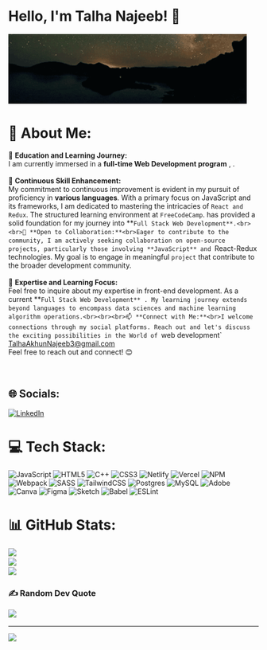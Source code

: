 # Hello, I'm Talha Najeeb! 👋
<img class="imagebanner" src="assets/gif/giphy.gif" alt="software developer banner">

# 💫 About Me:
🔭 **Education and Learning Journey:**<br>I am currently immersed in a **full-time Web Development program** , . <br><br>🌱 **Continuous Skill Enhancement:**<br>My commitment to continuous improvement is evident in my pursuit of proficiency in **various languages**. With a primary focus on JavaScript and its frameworks, I am dedicated to mastering the intricacies of `React and Redux`. The structured learning environment at `FreeCodeCamp`. has provided a solid foundation for my journey into **`Full Stack Web Development**.<br><br>👯 **Open to Collaboration:**<br>Eager to contribute to the community, I am actively seeking collaboration on open-source projects, particularly those involving **JavaScript** and `React-Redux technologies. My goal is to engage in meaningful `project` that contribute to the broader development community.<br><br>💬 **Expertise and Learning Focus:**<br>Feel free to inquire about my expertise in front-end development. As a current **`Full Stack Web Development** . My learning journey extends beyond languages to encompass data sciences and machine learning algorithm operations.<br><br><br>📫 **Connect with Me:**<br>I welcome connections through my social platforms. Reach out and let's discuss the exciting possibilities in the World of `web development`<br>TalhaAkhunNajeeb3@gmail.com<br>Feel free to reach out and connect! 😊<br><br><br>


## 🌐 Socials:
[![LinkedIn](https://img.shields.io/badge/LinkedIn-%230077B5.svg?logo=linkedin&logoColor=white)](https://linkedin.com/in/in/talha-akhun3) 

# 💻 Tech Stack:
![JavaScript](https://img.shields.io/badge/javascript-%23323330.svg?style=for-the-badge&logo=javascript&logoColor=%23F7DF1E) ![HTML5](https://img.shields.io/badge/html5-%23E34F26.svg?style=for-the-badge&logo=html5&logoColor=white) ![C++](https://img.shields.io/badge/c++-%2300599C.svg?style=for-the-badge&logo=c%2B%2B&logoColor=white) ![CSS3](https://img.shields.io/badge/css3-%231572B6.svg?style=for-the-badge&logo=css3&logoColor=white) ![Netlify](https://img.shields.io/badge/netlify-%23000000.svg?style=for-the-badge&logo=netlify&logoColor=#00C7B7) ![Vercel](https://img.shields.io/badge/vercel-%23000000.svg?style=for-the-badge&logo=vercel&logoColor=white) ![NPM](https://img.shields.io/badge/NPM-%23CB3837.svg?style=for-the-badge&logo=npm&logoColor=white) ![Webpack](https://img.shields.io/badge/webpack-%238DD6F9.svg?style=for-the-badge&logo=webpack&logoColor=black) ![SASS](https://img.shields.io/badge/SASS-hotpink.svg?style=for-the-badge&logo=SASS&logoColor=white) ![TailwindCSS](https://img.shields.io/badge/tailwindcss-%2338B2AC.svg?style=for-the-badge&logo=tailwind-css&logoColor=white) ![Postgres](https://img.shields.io/badge/postgres-%23316192.svg?style=for-the-badge&logo=postgresql&logoColor=white) ![MySQL](https://img.shields.io/badge/mysql-%2300000f.svg?style=for-the-badge&logo=mysql&logoColor=white) ![Adobe](https://img.shields.io/badge/adobe-%23FF0000.svg?style=for-the-badge&logo=adobe&logoColor=white) ![Canva](https://img.shields.io/badge/Canva-%2300C4CC.svg?style=for-the-badge&logo=Canva&logoColor=white) ![Figma](https://img.shields.io/badge/figma-%23F24E1E.svg?style=for-the-badge&logo=figma&logoColor=white) ![Sketch](https://img.shields.io/badge/Sketch-FFB387?style=for-the-badge&logo=sketch&logoColor=black) ![Babel](https://img.shields.io/badge/Babel-F9DC3e?style=for-the-badge&logo=babel&logoColor=black) ![ESLint](https://img.shields.io/badge/ESLint-4B3263?style=for-the-badge&logo=eslint&logoColor=white)
# 📊 GitHub Stats:
![](https://github-readme-stats.vercel.app/api?username=TalhaAkhun&theme=dark&hide_border=false&include_all_commits=false&count_private=false)<br/>
![](https://github-readme-streak-stats.herokuapp.com/?user=TalhaAkhun&theme=dark&hide_border=false)<br/>
![](https://github-readme-stats.vercel.app/api/top-langs/?username=TalhaAkhun&theme=dark&hide_border=false&include_all_commits=false&count_private=false&layout=compact)

### ✍️ Random Dev Quote
![](https://quotes-github-readme.vercel.app/api?type=horizontal&theme=radical)

---
[![](https://visitcount.itsvg.in/api?id=TalhaAkhun&icon=0&color=0)](https://visitcount.itsvg.in)

<!-- Proudly created with GPRM ( https://gprm.itsvg.in ) -->

<!-- Proudly created with GPRM ( https://gprm.itsvg.in ) -->
<!---
TalhaNajeebb/TalhaNajeebb is a ✨ special ✨ repository because its `README.md` (this file) appears on your GitHub profile.
You can click the Preview link to take a look at your changes.
--->
